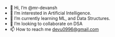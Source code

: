 - 👋 Hi, I’m @mr-devansh
- 👀 I’m interested in Artificial Intelligence.
- 🌱 I’m currently learning ML, and Data Structures.
- 💞️ I’m looking to collaborate on DSA
- 📫 How to reach me devu0996@gmail.com

<!---
mr-devansh/mr-devansh is a ✨ special ✨ repository because its `README.md` (this file) appears on your GitHub profile.
You can click the Preview link to take a look at your changes.
--->
